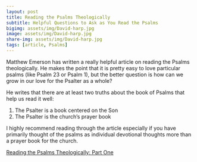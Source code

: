 ```yaml
---
layout: post
title: Reading the Psalms Theologically
subtitle: Helpful Questions to Ask as You Read the Psalms
bigimg: assets/img/David-harp.jpg
image: assets/img/David-harp.jpg
share-img: assets/img/David-harp.jpg
tags: [article, Psalms]
---
```


Matthew Emerson has written a really helpful article on reading the Psalms theologically. He makes the point that it is pretty easy to love particular psalms (like Psalm 23 or Psalm 1), but the better question is how can we grow in our love for the Psalter as a whole?

He writes that there are at least two truths about the book of Psalms that help us read it well:

1. The Psalter is a book centered on the Son
2. The Psalter is the church’s prayer book

I highly recommend reading through the article especially if you have primarily thought of the psalms as individual devotional thoughts more than a prayer book for the church.

[Reading the Psalms Theologically: Part One](https://credomag.com/2021/01/reading-the-psalms-theologically-part-one/)
